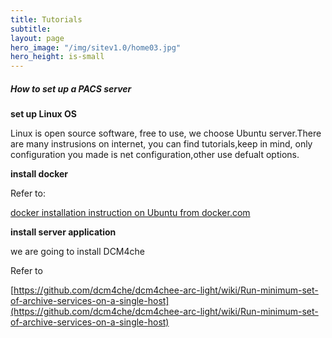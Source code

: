 ```yaml
---
title: Tutorials
subtitle: 
layout: page
hero_image: "/img/sitev1.0/home03.jpg"
hero_height: is-small
---
```


##### How to set up a PACS server

**set up Linux OS**

Linux is open source software, free to use, we choose Ubuntu server.There are many instrusions on internet, you can find tutorials,keep in mind, only configuration you made is net configuration,other use defualt options.

**install docker**

Refer to:

[docker installation instruction on Ubuntu from docker.com](https://docs.docker.com/engine/install/ubuntu/)

**install server application**

we are going to install DCM4che

Refer to

[https://github.com/dcm4che/dcm4chee-arc-light/wiki/Run-minimum-set-of-archive-services-on-a-single-host](https://github.com/dcm4che/dcm4chee-arc-light/wiki/Run-minimum-set-of-archive-services-on-a-single-host)
